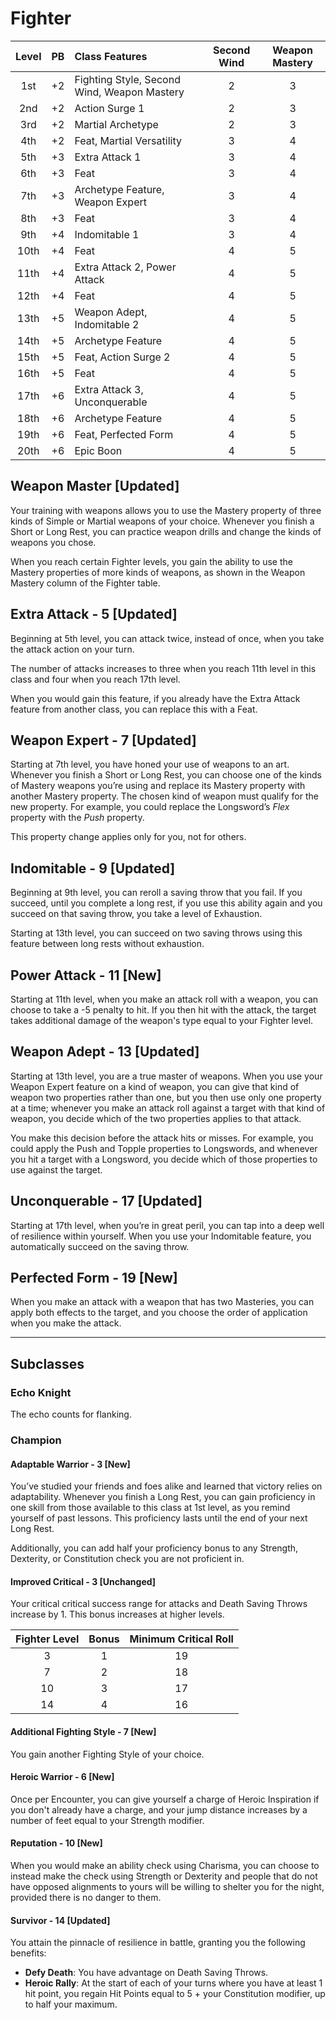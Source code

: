 # Fighter

| Level | PB  | Class Features                              | Second Wind | Weapon Mastery |
| :---: | :-: | :------------------------------------------ | :---------: | :------------: |
|  1st  | +2  | Fighting Style, Second Wind, Weapon Mastery |      2      |       3        |
|  2nd  | +2  | Action Surge 1                              |      2      |       3        |
|  3rd  | +2  | Martial Archetype                           |      2      |       3        |
|  4th  | +2  | Feat, Martial Versatility                   |      3      |       4        |
|  5th  | +3  | Extra Attack 1                              |      3      |       4        |
|  6th  | +3  | Feat                                        |      3      |       4        |
|  7th  | +3  | Archetype Feature, Weapon Expert            |      3      |       4        |
|  8th  | +3  | Feat                                        |      3      |       4        |
|  9th  | +4  | Indomitable 1                               |      3      |       4        |
| 10th  | +4  | Feat                                        |      4      |       5        |
| 11th  | +4  | Extra Attack 2, Power Attack                |      4      |       5        |
| 12th  | +4  | Feat                                        |      4      |       5        |
| 13th  | +5  | Weapon Adept, Indomitable 2                 |      4      |       5        |
| 14th  | +5  | Archetype Feature                           |      4      |       5        |
| 15th  | +5  | Feat, Action Surge 2                        |      4      |       5        |
| 16th  | +5  | Feat                                        |      4      |       5        |
| 17th  | +6  | Extra Attack 3, Unconquerable               |      4      |       5        |
| 18th  | +6  | Archetype Feature                           |      4      |       5        |
| 19th  | +6  | Feat, Perfected Form                        |      4      |       5        |
| 20th  | +6  | Epic Boon                                   |      4      |       5        |

## Weapon Master [Updated]

Your training with weapons allows you to use the Mastery property of three kinds of Simple or Martial weapons of your choice. Whenever you finish a Short or Long Rest, you can practice weapon drills and change the kinds of weapons you chose.

When you reach certain Fighter levels, you gain the ability to use the Mastery properties of more kinds of weapons, as shown in the Weapon Mastery column of the Fighter table.

## Extra Attack - 5 [Updated]

Beginning at 5th level, you can attack twice, instead of once, when you take the attack action on your turn.

The number of attacks increases to three when you reach 11th level in this class and four when you reach 17th level.

When you would gain this feature, if you already have the Extra Attack feature from another class, you can replace this with a Feat.

## Weapon Expert - 7 [Updated]

Starting at 7th level, you have honed your use of weapons to an art. Whenever you finish a Short or Long Rest, you can choose one of the kinds of Mastery weapons you’re using and replace its Mastery property with another Mastery property. The chosen kind of weapon must qualify for the new property. For example, you could replace the Longsword’s _Flex_ property with the _Push_ property.

This property change applies only for you, not for others.

## Indomitable - 9 [Updated]

Beginning at 9th level, you can reroll a saving throw that you fail.  If you succeed, until you complete a long rest, if you use this ability again and you succeed on that saving throw, you take a level of Exhaustion.

Starting at 13th level, you can succeed on two saving throws using this feature between long rests without exhaustion.

## Power Attack - 11 [New]

Starting at 11th level, when you make an attack roll with a weapon, you can choose to take a -5 penalty to hit. If you then hit with the attack, the target takes additional damage of the weapon's type equal to your Fighter level.

## Weapon Adept - 13 [Updated]

Starting at 13th level, you are a true master of weapons. When you use your Weapon Expert feature on a kind of weapon, you can give that kind of weapon two properties rather than one, but you then use only one property at a time; whenever you make an attack roll against a target with that kind of weapon, you decide which of the two properties applies to that attack.

You make this decision before the attack hits or misses. For example, you could apply the Push and Topple properties to Longswords, and whenever you hit a target with a Longsword, you decide which of those properties to use against the target.

## Unconquerable - 17 [Updated]

Starting at 17th level, when you’re in great peril, you can tap into a deep well of resilience within yourself. When you use your Indomitable feature, you automatically succeed on the saving throw.

## Perfected Form - 19 [New]

When you make an attack with a weapon that has two Masteries, you can apply both effects to the target, and you choose the order of application when you make the attack.

------------

## Subclasses

### Echo Knight

The echo counts for flanking.

### Champion

#### Adaptable Warrior - 3 [New]

You’ve studied your friends and foes alike and learned that victory relies on adaptability. Whenever you finish a Long Rest, you can gain proficiency in one skill from those available to this class at 1st level, as you remind yourself of past lessons. This proficiency lasts until the end of your next Long Rest.

Additionally, you can add half your proficiency bonus to any Strength, Dexterity, or Constitution check you are not proficient in.

#### Improved Critical - 3 [Unchanged]

Your critical critical success range for attacks and Death Saving Throws increase by 1. This bonus increases at higher levels.

| Fighter Level | Bonus | Minimum Critical Roll |
| :-----------: | :---: | :-------------------: |
|       3       |   1   |          19           |
|       7       |   2   |          18           |
|      10       |   3   |          17           |
|      14       |   4   |          16           |

#### Additional Fighting Style - 7 [New]

You gain another Fighting Style of your choice.

#### Heroic Warrior - 6 [New]

Once per Encounter, you can give yourself a charge of Heroic Inspiration if you don't already have a charge, and your jump distance increases by a number of feet equal to your Strength modifier.

#### Reputation - 10 [New]

When you would make an ability check using Charisma, you can choose to instead make the check using Strength or Dexterity and people that do not have opposed alignments to yours will be willing to shelter you for the night, provided there is no danger to them.

#### Survivor - 14 [Updated]

You attain the pinnacle of resilience in battle, granting you the following benefits:

- **Defy Death**: You have advantage on Death Saving Throws.
- **Heroic Rally**: At the start of each of your turns where you have at least 1 hit point, you regain Hit Points equal to 5 + your Constitution modifier, up to half your maximum.
